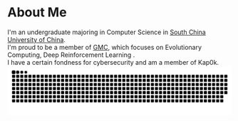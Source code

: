 # About Me
I'm an undergraduate majoring in Computer Science in [South China University of China](https://www.scut.edu.cn/).\
I'm proud to be a member of [GMC](https://github.com/orgs/GMC-DRL/dashboard), which focuses on Evolutionary Computing, Deep Reinforcement Learning .\
I have a certain fondness for cybersecurity and am a member of Kap0k​​.
![](https://raw.githubusercontent.com/goodhyz/goodhyz/main/dist/github-snake.svg)
